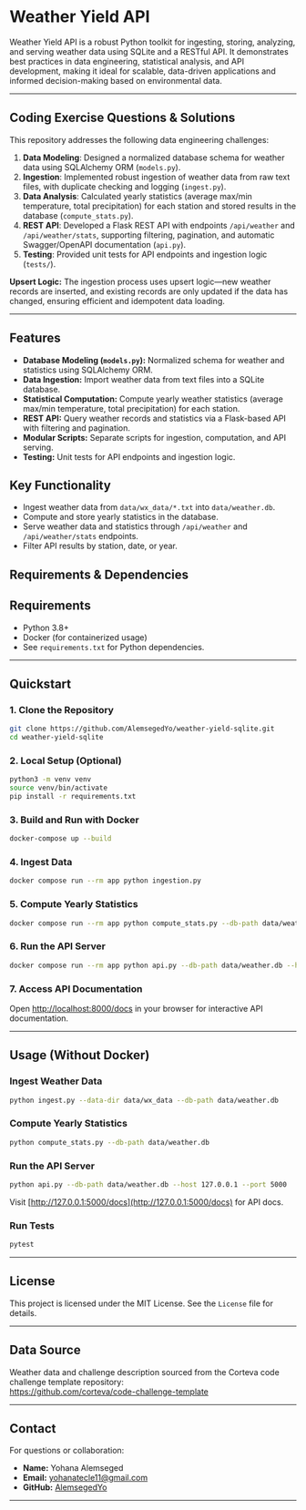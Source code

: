# Weather Yield API

Weather Yield API is a robust Python toolkit for ingesting, storing, analyzing, and serving weather data using SQLite and a RESTful API. It demonstrates best practices in data engineering, statistical analysis, and API development, making it ideal for scalable, data-driven applications and informed decision-making based on environmental data.

---

## Coding Exercise Questions & Solutions

This repository addresses the following data engineering challenges:

1. **Data Modeling**: Designed a normalized database schema for weather data using SQLAlchemy ORM (`models.py`).
2. **Ingestion**: Implemented robust ingestion of weather data from raw text files, with duplicate checking and logging (`ingest.py`).
3. **Data Analysis**: Calculated yearly statistics (average max/min temperature, total precipitation) for each station and stored results in the database (`compute_stats.py`).
4. **REST API**: Developed a Flask REST API with endpoints `/api/weather` and `/api/weather/stats`, supporting filtering, pagination, and automatic Swagger/OpenAPI documentation (`api.py`).
5. **Testing**: Provided unit tests for API endpoints and ingestion logic (`tests/`).


**Upsert Logic:** The ingestion process uses upsert logic—new weather records are inserted, and existing records are only updated if the data has changed, ensuring efficient and idempotent data loading.


---

## Features

- **Database Modeling (`models.py`):** Normalized schema for weather and statistics using SQLAlchemy ORM.
- **Data Ingestion:** Import weather data from text files into a SQLite database.
- **Statistical Computation:** Compute yearly weather statistics (average max/min temperature, total precipitation) for each station.
- **REST API:** Query weather records and statistics via a Flask-based API with filtering and pagination.
- **Modular Scripts:** Separate scripts for ingestion, computation, and API serving.
- **Testing:** Unit tests for API endpoints and ingestion logic.

## Key Functionality

- Ingest weather data from `data/wx_data/*.txt` into `data/weather.db`.
- Compute and store yearly statistics in the database.
- Serve weather data and statistics through `/api/weather` and `/api/weather/stats` endpoints.
- Filter API results by station, date, or year.

## Requirements & Dependencies

## Requirements

- Python 3.8+
- Docker (for containerized usage)
- See `requirements.txt` for Python dependencies.

---

## Quickstart

### 1. Clone the Repository

```sh
git clone https://github.com/AlemsegedYo/weather-yield-sqlite.git
cd weather-yield-sqlite
```

### 2. Local Setup (Optional)

```sh
python3 -m venv venv
source venv/bin/activate
pip install -r requirements.txt
```

### 3. Build and Run with Docker

```sh
docker-compose up --build
```

### 4. Ingest Data

```sh
docker compose run --rm app python ingestion.py
```

### 5. Compute Yearly Statistics

```sh
docker compose run --rm app python compute_stats.py --db-path data/weather.db
```

### 6. Run the API Server

```sh
docker compose run --rm app python api.py --db-path data/weather.db --host 0.0.0.0 --port 5000
```

### 7. Access API Documentation

Open [http://localhost:8000/docs](http://localhost:8000/docs) in your browser for interactive API documentation.

---

## Usage (Without Docker)

### Ingest Weather Data

```sh
python ingest.py --data-dir data/wx_data --db-path data/weather.db
```

### Compute Yearly Statistics

```sh
python compute_stats.py --db-path data/weather.db
```

### Run the API Server

```sh
python api.py --db-path data/weather.db --host 127.0.0.1 --port 5000
```

Visit [http://127.0.0.1:5000/docs](http://127.0.0.1:5000/docs) for API docs.

### Run Tests

```sh
pytest
```

---

## License

This project is licensed under the MIT License. See the `License` file for details.

---

## Data Source

Weather data and challenge description sourced from the Corteva code challenge template repository:  
https://github.com/corteva/code-challenge-template

---

## Contact

For questions or collaboration:

- **Name:** Yohana Alemseged
- **Email:** yohanatecle11@gmail.com
- **GitHub:** [AlemsegedYo](https://github.com/AlemsegedYo)

---
